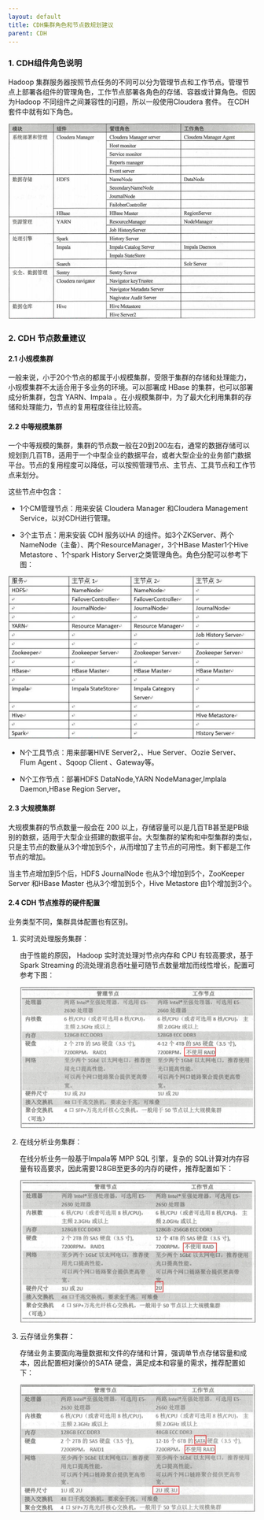 ```yaml
---
layout: default
title: CDH集群角色和节点数规划建议
parent: CDH
---
```


### 1. CDH组件角色说明

Hadoop 集群服务器按照节点任务的不同可以分为管理节点和工作节点。管理节点上部署各组件的管理角色，工作节点部署各角色的存储、容器或计算角色。但因为Hadoop 不同组件之间兼容性的问题，所以一般使用Cloudera 套件。 在CDH套件中就有如下角色。

![](../../assets/images/CDH/attachments/CDH集群角色和节点数规划建议_image_0.png)

### 2. CDH 节点数量建议

#### 2.1 小规模集群

一般来说，小于20个节点的都属于小规模集群，受限于集群的存储和处理能力，小规模集群不太适合用于多业务的环境。可以部署成 HBase 的集群，也可以部署成分析集群，包含 YARN、Impala 。在小规模集群中，为了最大化利用集群的存储和处理能力，节点的复用程度往往比较高。

#### 2.2 中等规模集群

一个中等规模的集群，集群的节点数一般在20到200左右，通常的数据存储可以规划到几百TB，适用于一个中型企业的数据平台，或者大型企业的业务部门数据平台。节点的复用程度可以降低，可以按照管理节点、主节点、工具节点和工作节点来划分。

这些节点中包含：

- 1个CM管理节点：用来安装 Cloudera Manager 和Cloudera Management Service，以对CDH进行管理。

- 3个主节点：用来安装 CDH 服务以HA 的组件。如3个ZKServer、两个 NameNode（主备）、两个ResourceManager，3个HBase Master1个Hive Metastore 、1个spark History Server之类管理角色。角色分配可以参考下图：

![](../../assets/images/CDH/attachments/CDH集群角色和节点数规划建议_image_1.png)

- N个工具节点：用来部署HIVE Server2，、Hue Server、Oozie Server、Flum Agent 、Sqoop Client 、Gateway等。

- N个工作节点：部署HDFS DataNode,YARN NodeManager,Implala Daemon,HBase Region Server。

#### 2.3 大规模集群

大规模集群的节点数量一般会在 200 以上，存储容量可以是几百TB甚至是PB级别的数据，适用于大型企业搭建的数据平台。大型集群的架构和中型集群的类似，只是主节点的数量从3个增加到5个，从而增加了主节点的可用性。剩下都是工作节点的增加。

当主节点增加到5个后，HDFS JournalNode 也从3个增加到5个，ZooKeeper Server 和HBase Master 也从3个增加到5个，Hive Metastore 由1个增加到3个。

#### 2.4 CDH 节点推荐的硬件配置

业务类型不同，集群具体配置也有区别。

1. 实时流处理服务集群：

    由于性能的原因， Hadoop 实时流处理对节点内存和 CPU 有较高要求，基于 Spark Streaming 的流处理消息吞吐量可随节点数量增加而线性增长，配置可参考下图：

    ![](../../assets/images/CDH/attachments/CDH集群角色和节点数规划建议_image_2.png)

1. 在线分析业务集群：

    在线分析业务一般基于Impala等 MPP SQL 引擎，复杂的 SQL计算对内存容量有较高要求，因此需要128GB至更多的内存的硬件，推荐配置如下：

    ![](../../assets/images/CDH/attachments/CDH集群角色和节点数规划建议_image_3.png)

1. 云存储业务集群：

    存储业务主要面向海量数据和文件的存储和计算，强调单节点存储容量和成本，因此配置相对廉价的SATA 硬盘，满足成本和容量的需求，推荐配置如下：

    ![](../../assets/images/CDH/attachments/CDH集群角色和节点数规划建议_image_4.png)